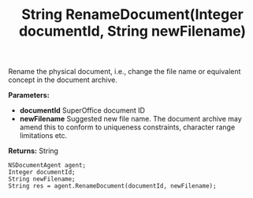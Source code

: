 ﻿---
uid: crmscript_ref_NSDocumentAgent_RenameDocument
title: String RenameDocument(Integer documentId, String newFilename)
intellisense: NSDocumentAgent.RenameDocument
keywords: NSDocumentAgent, RenameDocument
so.topic: reference
---

Rename the physical document, i.e., change the file name or equivalent concept in the document archive.

**Parameters:**
 - **documentId** SuperOffice document ID
 - **newFilename** Suggested new file name. The document archive may amend this to conform to uniqueness constraints, character range limitations etc.

**Returns:** String

```crmscript
NSDocumentAgent agent;
Integer documentId;
String newFilename;
String res = agent.RenameDocument(documentId, newFilename);
```

